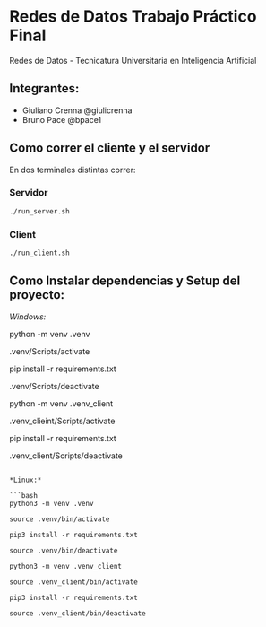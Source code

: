 # Redes de Datos Trabajo Práctico Final

Redes de Datos - Tecnicatura Universitaria en Inteligencia Artificial

## Integrantes:
- Giuliano Crenna @giulicrenna
- Bruno Pace @bpace1

## Como correr el cliente y el servidor

En dos terminales distintas correr:

### Servidor

```bash
./run_server.sh
```

### Client

```bash
./run_client.sh
```

## Como Instalar dependencias y Setup del proyecto:

*Windows:*

python -m venv .venv

.venv/Scripts/activate

pip install -r requirements.txt

.venv/Scripts/deactivate

python -m venv .venv_client

.venv_clieint/Scripts/activate

pip install -r requirements.txt

.venv_client/Scripts/deactivate
```

*Linux:*

```bash
python3 -m venv .venv

source .venv/bin/activate

pip3 install -r requirements.txt

source .venv/bin/deactivate

python3 -m venv .venv_client

source .venv_client/bin/activate

pip3 install -r requirements.txt

source .venv_client/bin/deactivate
```
